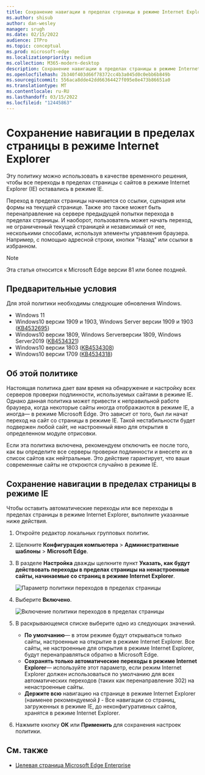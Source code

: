 ```yaml
---
title: Сохранение навигации в пределах страницы в режиме Internet Explorer
ms.author: shisub
author: dan-wesley
manager: srugh
ms.date: 02/15/2022
audience: ITPro
ms.topic: conceptual
ms.prod: microsoft-edge
ms.localizationpriority: medium
ms.collection: M365-modern-desktop
description: Сохранение навигации в пределах страницы в режиме Internet Explorer
ms.openlocfilehash: 2b340f403d66f78372cc4b3a045d0c0ebb6b849b
ms.sourcegitcommit: 556aca8dde42dd66364427f095e8e473b86651a0
ms.translationtype: MT
ms.contentlocale: ru-RU
ms.lasthandoff: 03/15/2022
ms.locfileid: "12445863"
---
```

# <a name="keep-in-page-navigation-in-internet-explorer-mode"></a>Сохранение навигации в пределах страницы в режиме Internet Explorer

Эту политику можно использовать в качестве временного решения, чтобы все переходы в пределах страницы с сайтов в режиме Internet Explorer (IE) оставались в режиме IE.

Переход в пределах страницы начинается со ссылки, сценария или формы на текущей странице. Также это также может быть перенаправление на сервере предыдущей попытки перехода в пределах страницы. И наоборот, пользователь может начать переход, не ограниченный текущей страницей и независимый от нее, несколькими способами, используя элементы управления браузера. Например, с помощью адресной строки, кнопки "Назад" или ссылки в избранном.

>[!NOTE]
>Эта статья относится к Microsoft Edge версии 81 или более поздней.

## <a name="prerequisites"></a>Предварительные условия

Для этой политики необходимы следующие обновления Windows.

- Windows 11
- Windows10 версии 1909 и 1903, Windows Server версии 1909 и 1903 ([KB4532695](https://support.microsoft.com/help/4532695))
- Windows10 версии 1809, Windows Serverверсии 1809, Windows Server2019 ([KB4534321](https://support.microsoft.com/help/4534321))
- Windows10 версии 1803 ([KB4534308](https://support.microsoft.com/help/4534308))
- Windows10 версии 1709 ([KB4534318](https://support.microsoft.com/help/4534318))

## <a name="about-this-policy"></a>Об этой политике

Настоящая политика дает вам время на обнаружение и настройку всех серверов проверки подлинности, используемых сайтами в режиме IE. Однако данная политика может привести к неправильной работе браузера, когда некоторые сайты иногда отображаются в режиме IE, а иногда— в режиме Microsoft Edge. Это зависит от того, был ли начат переход на сайт со страницы в режиме IE. Такой нестабильности будет подвержен любой сайт, не настроенный явно для открытия в определенном модуле отрисовки.

Если эта политика включена, рекомендуем отключить ее после того, как вы определите все серверы проверки подлинности и внесете их в список сайтов как нейтральные. Это действие гарантирует, что ваши современные сайты не откроются случайно в режиме IE.

## <a name="keep-in-page-navigation-in-ie-mode"></a>Сохранение навигации в пределах страницы в режиме IE

Чтобы оставить автоматические переходы или все переходы в пределах страницы в режиме Internet Explorer, выполните указанные ниже действия.

1. Откройте редактор локальных групповых политик.
2. Щелкните **Конфигурация компьютера** > **Административные шаблоны** > **Microsoft Edge**.
3. В разделе **Настройка** дважды щелкните пункт **Указать, как будут действовать переходы в пределах страницы на ненастроенные сайты, начинаемые со страниц в режиме Internet Explorer**.

   ![Параметр политики переходов в пределах страницы](media/edge-learnmore-inpage-nav/learnmore-in-page-nav-settings.png)

4. Выберите **Включено**. 

   ![Включение политики переходов в пределах страницы](media/edge-learnmore-inpage-nav/learnmore-in-page-nav-enable.png)

5. В раскрывающемся списке выберите одно из следующих значений.

   - **По умолчанию**— в этом режиме будут открываться только сайты, настроенные на открытие в режиме Internet Explorer. Все сайты, не настроенные для открытия в режиме Internet Explorer, будут перенаправляться обратно в Microsoft Edge.
   - **Сохранять только автоматические переходы в режиме Internet Explorer**— используйте этот параметр, если режим Internet Explorer должен использоваться по умолчанию для всех автоматических переходов (таких как перенаправление 302) на ненастроенные сайты.
   - **Держите всю** навигацию на странице в режиме Internet Explorer (наименее рекомендуемой **_)_** - Все навигации со страниц, загруженных в режиме IE, до неконфигуративных сайтов, хранятся в режиме Internet Explorer.

6. Нажмите кнопку **OK** или **Применить** для сохранения настроек политики.

## <a name="see-also"></a>См. также

- [Целевая страница Microsoft Edge Enterprise](https://aka.ms/EdgeEnterprise)
